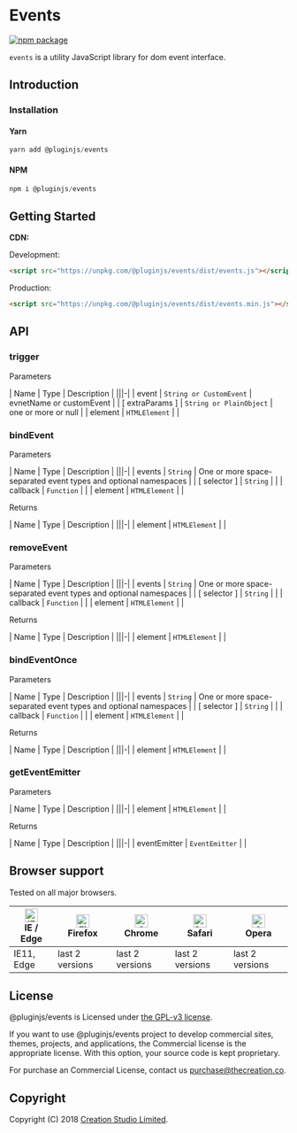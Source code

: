 # Events

[![npm package](https://img.shields.io/npm/v/@pluginjs/events.svg)](https://www.npmjs.com/package/@pluginjs/events)

`events` is a utility JavaScript library for dom event interface.

## Introduction

### Installation

#### Yarn

```javascript
yarn add @pluginjs/events
```

#### NPM

```javascript
npm i @pluginjs/events
```

## Getting Started

**CDN:**

Development:

```html
<script src="https://unpkg.com/@pluginjs/events/dist/events.js"></script>
```

Production:

```html
<script src="https://unpkg.com/@pluginjs/events/dist/events.min.js"></script>
```

## API

### trigger

Parameters

| Name | Type | Description |
|||-|
| event | `String or CustomEvent` | evnetName or customEvent |
| [ extraParams ] | `String or PlainObject` | one or more or null |
| element | `HTMLElement` | |

### bindEvent

Parameters

| Name | Type | Description |
|||-|
| events | `String` | One or more space-separated event types and optional namespaces |
| [ selector ] | `String` | |
| callback | `Function` | |
| element | `HTMLElement` | |

Returns

| Name | Type | Description |
|||-|
| element | `HTMLElement` | |

### removeEvent

Parameters

| Name | Type | Description |
|||-|
| events | `String` | One or more space-separated event types and optional namespaces |
| [ selector ] | `String` | |
| callback | `Function` | |
| element | `HTMLElement` | |

Returns

| Name | Type | Description |
|||-|
| element | `HTMLElement` | |

### bindEventOnce

Parameters

| Name | Type | Description |
|||-|
| events | `String` | One or more space-separated event types and optional namespaces |
| [ selector ] | `String` | |
| callback | `Function` | |
| element | `HTMLElement` | |

Returns

| Name | Type | Description |
|||-|
| element | `HTMLElement` | |

### getEventEmitter

Parameters

| Name | Type | Description |
|||-|
| element | `HTMLElement` | |

Returns

| Name | Type | Description |
|||-|
| eventEmitter | `EventEmitter` | |

## Browser support

Tested on all major browsers.

| [<img src="https://raw.githubusercontent.com/alrra/browser-logos/master/src/edge/edge_48x48.png" alt="IE / Edge" width="24px" height="24px" />](http://godban.github.io/browsers-support-badges/)</br>IE / Edge | [<img src="https://raw.githubusercontent.com/alrra/browser-logos/master/src/firefox/firefox_48x48.png" alt="Firefox" width="24px" height="24px" />](http://godban.github.io/browsers-support-badges/)</br>Firefox | [<img src="https://raw.githubusercontent.com/alrra/browser-logos/master/src/chrome/chrome_48x48.png" alt="Chrome" width="24px" height="24px" />](http://godban.github.io/browsers-support-badges/)</br>Chrome | [<img src="https://raw.githubusercontent.com/alrra/browser-logos/master/src/safari/safari_48x48.png" alt="Safari" width="24px" height="24px" />](http://godban.github.io/browsers-support-badges/)</br>Safari | [<img src="https://raw.githubusercontent.com/alrra/browser-logos/master/src/opera/opera_48x48.png" alt="Opera" width="24px" height="24px" />](http://godban.github.io/browsers-support-badges/)</br>Opera |
| --------- | --------- | --------- | --------- | --------- |
| IE11, Edge| last 2 versions| last 2 versions| last 2 versions| last 2 versions|

## License

@pluginjs/events is Licensed under [the GPL-v3 license](LICENSE).

If you want to use @pluginjs/events project to develop commercial sites, themes, projects, and applications, the Commercial license is the appropriate license. With this option, your source code is kept proprietary.

For purchase an Commercial License, contact us purchase@thecreation.co.

## Copyright

Copyright (C) 2018 [Creation Studio Limited](creationstudio.com).